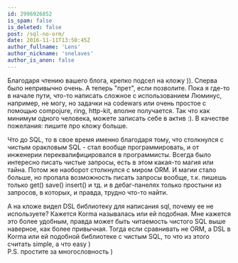 ```yaml
---
id: 2996926852
is_spam: false
is_deleted: false
post: /sql-no-orm/
date: 2016-11-11T13:50:45Z
author_fullname: 'Lens'
author_nickname: 'snelaves'
author_is_anon: false
---
```


<p>Благодаря чтению вашего блога, крепко подсел на кложу )). Сперва было непривычно очень. А теперь "прет", если позволите. Пока я где-то в начале пути, что-то написать сложное с использованием Люминус, например, не могу, но задачки на codewars или очень простое с помощью compojure, ring, http-kit, вполне получается. Так что как минимум одного человека, можете записать себе в актив :). В качестве пожелания: пишите про кложу больше.</p><p>Что до SQL, то в свое время именно благодаря тому, что столкнулся с чистым оракловым SQL - стал вообще программировать, и от инженерии переквалифицировался в программисты. Всегда было интересно писать чистые запросы, есть в этом какая-то магия или тайна. Потом же наоборот столкнулся с миром ORM. И магии стало больше, но пропала возможность писать запросы вообще, т.к. пишешь только get() save() insert() и тд. и в дебаг-панелях только простыни из запросов, в которых, и правда, трудно что-то найти.</p><p>А на кложе видел DSL библиотеку для написания sql, почему ее не используете? Кажется Korma называлась или ей подобная. Мне кажется это более удобным, правда может быть читаемость чистого SQL выше наверное, как более привычная. Тогда если сравнивать не ORM, а DSL в Korma или ей подобной библиотеке с чистым SQL, то что из этого считать simple, а что easy )<br>P.S. простите за многословность )</p>
